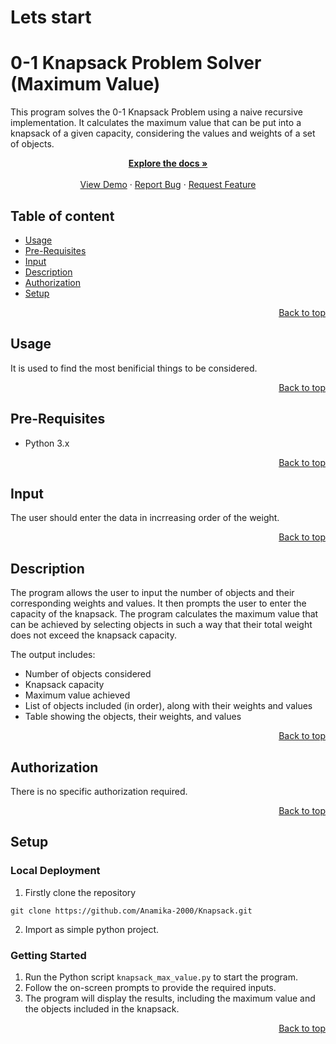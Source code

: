 # Lets start
# 0-1 Knapsack Problem Solver (Maximum Value)

<p align="center">

This program solves the 0-1 Knapsack Problem using a naive recursive implementation. It calculates the maximum value that can be put into a knapsack of a given capacity, considering the values and weights of a set of objects.

<p align="center">
    <a href="https://github.com/Anamika-2000/Knapsack/tree/master/Max_value"><strong>Explore the docs »</strong></a>
<br>
<br>
    <a href="https://github.com/Anamika-2000/Knapsack/issues/new">View Demo</a>
    ·
    <a href="https://github.com/Anamika-2000/Knapsack/issues/new">Report Bug</a>
    ·
    <a href="https://github.com/Anamika-2000/Knapsack/issues/new">Request Feature</a>

## Table of content
- [Usage](#usage)
- [Pre-Requisites](#pre-requisites)
- [Input](#input)
- [Description ](#description)
- [Authorization](#authorization)
- [Setup](#setup)

<p align="right">
 <a href="#lets-start ">Back to top</a>
</p>

## Usage

It is used to find the most benificial things to be considered.

<p align="right">
 <a href="#lets-start ">Back to top</a>
</p>

## Pre-Requisites

- Python 3.x

<p align="right">
 <a href="#lets-start ">Back to top</a>
</p>

## Input
The user should enter the data in incrreasing order of the weight.

<p align="right">
 <a href="#lets-start ">Back to top</a>
</p>

## Description

The program allows the user to input the number of objects and their corresponding weights and values. It then prompts the user to enter the capacity of the knapsack. The program calculates the maximum value that can be achieved by selecting objects in such a way that their total weight does not exceed the knapsack capacity.

The output includes:
- Number of objects considered
- Knapsack capacity
- Maximum value achieved
- List of objects included (in order), along with their weights and values
- Table showing the objects, their weights, and values

<p align="right">
 <a href="#lets-start ">Back to top</a>
</p>

## Authorization

There is no specific authorization required.

<p align="right">
 <a href="#lets-start ">Back to top</a>
</p>

## Setup
   
### Local Deployment

1. Firstly clone the repository
```
git clone https://github.com/Anamika-2000/Knapsack.git
```

2. Import as simple python project.

### Getting Started

1. Run the Python script `knapsack_max_value.py` to start the program.
2. Follow the on-screen prompts to provide the required inputs.
3. The program will display the results, including the maximum value and the objects included in the knapsack.

<p align="right">
 <a href="#lets-start ">Back to top</a>
</p>

